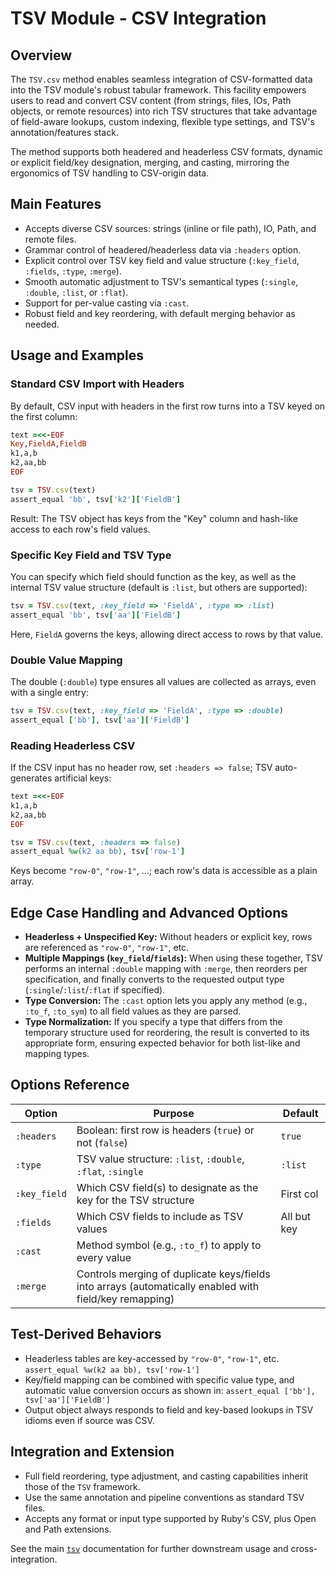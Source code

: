 # TSV Module - CSV Integration

## Overview

The `TSV.csv` method enables seamless integration of CSV-formatted data into the TSV module's robust tabular framework. This facility empowers users to read and convert CSV content (from strings, files, IOs, Path objects, or remote resources) into rich TSV structures that take advantage of field-aware lookups, custom indexing, flexible type settings, and TSV's annotation/features stack.

The method supports both headered and headerless CSV formats, dynamic or explicit field/key designation, merging, and casting, mirroring the ergonomics of TSV handling to CSV-origin data.

## Main Features

- Accepts diverse CSV sources: strings (inline or file path), IO, Path, and remote files.
- Grammar control of headered/headerless data via `:headers` option.
- Explicit control over TSV key field and value structure (`:key_field`, `:fields`, `:type`, `:merge`).
- Smooth automatic adjustment to TSV's semantical types (`:single`, `:double`, `:list`, or `:flat`).
- Support for per-value casting via `:cast`.
- Robust field and key reordering, with default merging behavior as needed.

## Usage and Examples

### Standard CSV Import with Headers

By default, CSV input with headers in the first row turns into a TSV keyed on the first column:

```ruby
text =<<-EOF
Key,FieldA,FieldB
k1,a,b
k2,aa,bb
EOF

tsv = TSV.csv(text)
assert_equal 'bb', tsv['k2']['FieldB']
```

Result: The TSV object has keys from the "Key" column and hash-like access to each row's field values.

### Specific Key Field and TSV Type

You can specify which field should function as the key, as well as the internal TSV value structure (default is `:list`, but others are supported):

```ruby
tsv = TSV.csv(text, :key_field => 'FieldA', :type => :list)
assert_equal 'bb', tsv['aa']['FieldB']
```

Here, `FieldA` governs the keys, allowing direct access to rows by that value.

### Double Value Mapping

The double (`:double`) type ensures all values are collected as arrays, even with a single entry:

```ruby
tsv = TSV.csv(text, :key_field => 'FieldA', :type => :double)
assert_equal ['bb'], tsv['aa']['FieldB']
```

### Reading Headerless CSV

If the CSV input has no header row, set `:headers => false`; TSV auto-generates artificial keys:

```ruby
text =<<-EOF
k1,a,b
k2,aa,bb
EOF

tsv = TSV.csv(text, :headers => false)
assert_equal %w(k2 aa bb), tsv['row-1']
```

Keys become `"row-0"`, `"row-1"`, ...; each row's data is accessible as a plain array.

## Edge Case Handling and Advanced Options

- **Headerless + Unspecified Key:** Without headers or explicit key, rows are referenced as `"row-0"`, `"row-1"`, etc.
- **Multiple Mappings (`key_field`/`fields`):** When using these together, TSV performs an internal `:double` mapping with `:merge`, then reorders per specification, and finally converts to the requested output type (`:single`/`:list`/`:flat` if specified).
- **Type Conversion:** The `:cast` option lets you apply any method (e.g., `:to_f`, `:to_sym`) to all field values as they are parsed.
- **Type Normalization:** If you specify a type that differs from the temporary structure used for reordering, the result is converted to its appropriate form, ensuring expected behavior for both list-like and mapping types.

## Options Reference

| Option      | Purpose                                                                                                  | Default   |
|-------------|----------------------------------------------------------------------------------------------------------|-----------|
| `:headers`  | Boolean: first row is headers (`true`) or not (`false`)                                                  | `true`    |
| `:type`     | TSV value structure: `:list`, `:double`, `:flat`, `:single`                                              | `:list`   |
| `:key_field`| Which CSV field(s) to designate as the key for the TSV structure                                         | First col |
| `:fields`   | Which CSV fields to include as TSV values                                                                | All but key|
| `:cast`     | Method symbol (e.g., `:to_f`) to apply to every value                                                    |           |
| `:merge`    | Controls merging of duplicate keys/fields into arrays (automatically enabled with field/key remapping)   |           |

## Test-Derived Behaviors

- Headerless tables are key-accessed by `"row-0"`, `"row-1"`, etc.  
  `assert_equal %w(k2 aa bb), tsv['row-1']`
- Key/field mapping can be combined with specific value type, and automatic value conversion occurs as shown in:
  `assert_equal ['bb'], tsv['aa']['FieldB']`
- Output object always responds to field and key-based lookups in TSV idioms even if source was CSV.

## Integration and Extension

- Full field reordering, type adjustment, and casting capabilities inherit those of the `TSV` framework.
- Use the same annotation and pipeline conventions as standard TSV files.
- Accepts any format or input type supported by Ruby's CSV, plus Open and Path extensions.

See the main [`tsv`](../tsv.rb) documentation for further downstream usage and cross-integration.